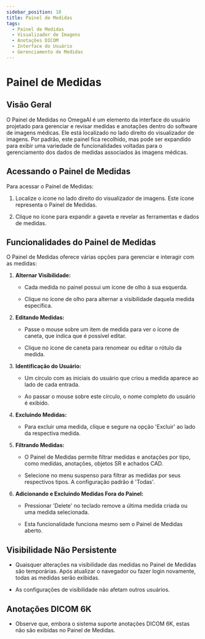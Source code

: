 ```yaml
---
sidebar_position: 18
title: Painel de Medidas
tags:
  - Painel de Medidas
  - Visualizador de Imagens
  - Anotações DICOM
  - Interface do Usuário
  - Gerenciamento de Medidas
---
```

# Painel de Medidas

## Visão Geral

O Painel de Medidas no OmegaAI é um elemento da interface do usuário projetado
para gerenciar e revisar medidas e anotações dentro do
software de imagens médicas. Ele está localizado no lado direito do visualizador de imagens.
Por padrão, este painel fica recolhido, mas pode ser expandido para
exibir uma variedade de funcionalidades voltadas para o gerenciamento dos dados de medidas
associados às imagens médicas.

## Acessando o Painel de Medidas

Para acessar o Painel de Medidas:

1.  Localize o ícone no lado direito do visualizador de imagens. Este ícone
    representa o Painel de Medidas.

2.  Clique no ícone para expandir a gaveta e revelar as ferramentas
    e dados de medidas.

    

## Funcionalidades do Painel de Medidas

O Painel de Medidas oferece várias opções para gerenciar e
interagir com as medidas:




1.  **Alternar Visibilidade:**

    - Cada medida no painel possui um ícone de olho à sua esquerda.

    - Clique no ícone de olho para alternar a visibilidade daquela medida específica.

2.  **Editando Medidas:**

    - Passe o mouse sobre um item de medida para ver o ícone de caneta, que indica
      que é possível editar.

    - Clique no ícone de caneta para renomear ou editar o rótulo da medida.

3.  **Identificação do Usuário:**

    - Um círculo com as iniciais do usuário que criou a medida
      aparece ao lado de cada entrada.

    - Ao passar o mouse sobre este círculo, o nome completo do usuário é exibido.

4.  **Excluindo Medidas:**

    - Para excluir uma medida, clique e segure na opção 'Excluir'
      ao lado da respectiva medida.

5.  **Filtrando Medidas:**

    - O Painel de Medidas permite filtrar medidas e
      anotações por tipo, como medidas, anotações, objetos SR
      e achados CAD.

    - Selecione no menu suspenso para filtrar as medidas por seus
      respectivos tipos. A configuração padrão é 'Todas'.

      


6.  **Adicionando e Excluindo Medidas Fora do Painel:**

    - Pressionar 'Delete' no teclado remove a última medida criada
      ou uma medida selecionada.

    - Esta funcionalidade funciona mesmo sem o Painel de Medidas aberto.

## Visibilidade Não Persistente

- Quaisquer alterações na visibilidade das medidas no Painel de Medidas
  são temporárias. Após atualizar o navegador ou fazer login novamente, todas
  as medidas serão exibidas.

- As configurações de visibilidade não afetam outros usuários.

## Anotações DICOM 6K

- Observe que, embora o sistema suporte anotações DICOM 6K, estas não são
  exibidas no Painel de Medidas.